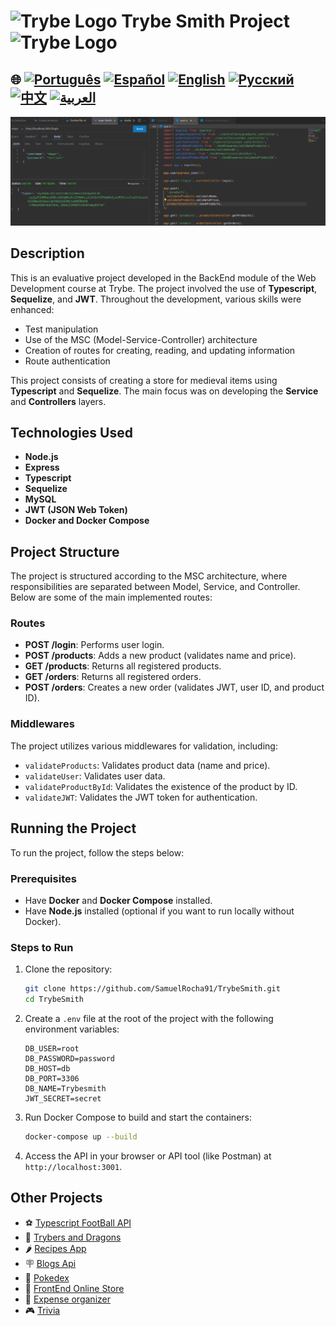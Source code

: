 # <img src="https://agenciars.com.br/wp-content/uploads/2022/06/Trybe.png" alt="Trybe Logo" width="52" height="30" /> Trybe Smith Project <img src="https://agenciars.com.br/wp-content/uploads/2022/06/Trybe.png" alt="Trybe Logo" width="52" height="30" />

## 🌐 [![Português](https://img.shields.io/badge/Português-green)](https://github.com/SamuelRocha91/TrybeSmith/blob/main/README.md) [![Español](https://img.shields.io/badge/Español-yellow)](https://github.com/SamuelRocha91/TrybeSmith/blob/main/README_es.md) [![English](https://img.shields.io/badge/English-blue)](https://github.com/SamuelRocha91/TrybeSmith/blob/main/README_en.md) [![Русский](https://img.shields.io/badge/Русский-lightgrey)](https://github.com/SamuelRocha91/TrybeSmith/blob/main/README_ru.md) [![中文](https://img.shields.io/badge/中文-red)](https://github.com/SamuelRocha91/TrybeSmith/blob/main/README_ch.md) [![العربية](https://img.shields.io/badge/العربية-orange)](https://github.com/SamuelRocha91/TrybeSmith/blob/main/README_ar.md)

![Application Preview](./assets/trybeSmith.png)

## Description

This is an evaluative project developed in the BackEnd module of the Web Development course at Trybe. The project involved the use of **Typescript**, **Sequelize**, and **JWT**. Throughout the development, various skills were enhanced:

- Test manipulation
- Use of the MSC (Model-Service-Controller) architecture
- Creation of routes for creating, reading, and updating information
- Route authentication

This project consists of creating a store for medieval items using **Typescript** and **Sequelize**. The main focus was on developing the **Service** and **Controllers** layers.

## Technologies Used

- **Node.js**
- **Express**
- **Typescript**
- **Sequelize**
- **MySQL**
- **JWT (JSON Web Token)**
- **Docker and Docker Compose**

## Project Structure

The project is structured according to the MSC architecture, where responsibilities are separated between Model, Service, and Controller. Below are some of the main implemented routes:

### Routes

- **POST /login**: Performs user login.
- **POST /products**: Adds a new product (validates name and price).
- **GET /products**: Returns all registered products.
- **GET /orders**: Returns all registered orders.
- **POST /orders**: Creates a new order (validates JWT, user ID, and product ID).

### Middlewares

The project utilizes various middlewares for validation, including:

- `validateProducts`: Validates product data (name and price).
- `validateUser`: Validates user data.
- `validateProductById`: Validates the existence of the product by ID.
- `validateJWT`: Validates the JWT token for authentication.

## Running the Project

To run the project, follow the steps below:

### Prerequisites

- Have **Docker** and **Docker Compose** installed.
- Have **Node.js** installed (optional if you want to run locally without Docker).

### Steps to Run

1. Clone the repository:
   ```bash
   git clone https://github.com/SamuelRocha91/TrybeSmith.git
   cd TrybeSmith
   ```

2. Create a `.env` file at the root of the project with the following environment variables:
   ```plaintext
   DB_USER=root
   DB_PASSWORD=password
   DB_HOST=db
   DB_PORT=3306
   DB_NAME=Trybesmith
   JWT_SECRET=secret
   ```

3. Run Docker Compose to build and start the containers:
   ```bash
   docker-compose up --build
   ```

4. Access the API in your browser or API tool (like Postman) at `http://localhost:3001`.

## Other Projects

- ⚽ [Typescript FootBall API](https://github.com/SamuelRocha91/trybeFutebolClube/blob/main/README_en.md)
- 🐉 [Trybers and Dragons](https://github.com/SamuelRocha91/trybeAndDragons/blob/main/README_en.md)
- 🌶️ [Recipes App](https://github.com/SamuelRocha91/ProjectRecipesApp/blob/main/README_en.md)
- 🪧 [Blogs Api](https://github.com/SamuelRocha91/BlogsApi/blob/main/README_en.md)
- 🐣 [Pokedex](https://github.com/SamuelRocha91/pokedex/blob/main/README_en.md)
- 🏪 [FrontEnd Online Store](https://github.com/SamuelRocha91/project-frontend-online-store/blob/main/README_en.md)
- 👛 [Expense organizer](https://github.com/SamuelRocha91/project-trybewallet/blob/main/README_en.md)
- 🎮 [Trivia](https://github.com/SamuelRocha91/trivia_game/blob/main/README_en.md)